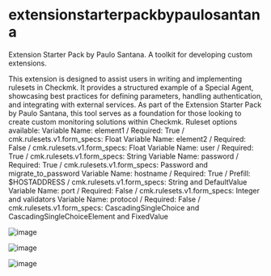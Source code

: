 # extensionstarterpackbypaulosantana
Extension Starter Pack by Paulo Santana. A toolkit for developing custom extensions.

This extension is designed to assist users in writing and implementing rulesets in Checkmk. It provides a structured example of a Special Agent, showcasing best practices for defining parameters, handling authentication, and integrating with external services. As part of the Extension Starter Pack by Paulo Santana, this tool serves as a foundation for those looking to create custom monitoring solutions within Checkmk. 
Ruleset options available:
Variable Name: element1 / Required: True / cmk.rulesets.v1.form_specs: Float
Variable Name: element2 / Required: False / cmk.rulesets.v1.form_specs: Float
Variable Name: user / Required: True / cmk.rulesets.v1.form_specs: String
Variable Name: password / Required: True / cmk.rulesets.v1.form_specs: Password and migrate_to_password
Variable Name: hostname / Required: True / Prefill: $HOSTADDRESS / cmk.rulesets.v1.form_specs: String and DefaultValue
Variable Name: port / Required: False / cmk.rulesets.v1.form_specs: Integer and validators
Variable Name: protocol / Required: False / cmk.rulesets.v1.form_specs: CascadingSingleChoice and CascadingSingleChoiceElement and FixedValue






![image](https://github.com/user-attachments/assets/fdc1a5f1-435b-4a6c-af8a-36a22c5761f4)




![image](https://github.com/user-attachments/assets/3b37481e-5fb0-4c13-afe9-1fbd71293ac2)


![image](https://github.com/user-attachments/assets/aa04876c-a402-4633-9c4c-63fdd272df82)
